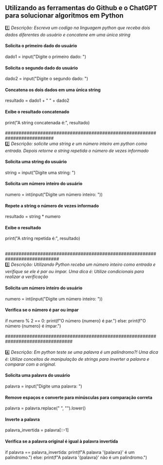 ## Utilizando as ferramentas do Github e o ChatGPT para solucionar algoritmos em Python
:one: _Descrição: Escreva um codigo na linguagem python que receba dois dados diferentes do usuário e concatene em uma única string_ <br>
#### Solicita o primeiro dado do usuário
dado1 = input("Digite o primeiro dado: ")

#### Solicita o segundo dado do usuário
dado2 = input("Digite o segundo dado: ")

#### Concatena os dois dados em uma única string
resultado = dado1 + " " + dado2

#### Exibe o resultado concatenado
print("A string concatenada é:", resultado) 
<br>
<br>
########################################################################## 
<br>
2️⃣ _Descrição: solicite uma string e um número inteiro em python  como entrada. Depois  retorne a string repetida o número de vezes informado_
#### Solicita uma string do usuário
string = input("Digite uma string: ")

#### Solicita um número inteiro do usuário
numero = int(input("Digite um número inteiro: "))

#### Repete a string o número de vezes informado
resultado = string * numero

#### Exibe o resultado
print("A string repetida é:", resultado)        
<br>
<br>
############################################################################
<br>
3️⃣ _Descrição: Utilizando Python receba um número inteiro como entrada e verifique se ele é par ou ímpar. Uma dica é: Utilize condicionais para realizar a verificação_
#### Solicita um número inteiro do usuário
numero = int(input("Digite um número inteiro: "))

#### Verifica se o número é par ou ímpar
if numero % 2 == 0:
    print(f"O número {numero} é par.")
else:
    print(f"O número {numero} é ímpar.")        
<br>
#################################################################################<br>
<br>
4️⃣ _Descrição: Em python teste se uma palavra é um palíndromo?! Uma dica é: Utilize conceitos de manipulação de strings para inverter a palavra e comparar com a original._
<br>
#### Solicita uma palavra do usuário
palavra = input("Digite uma palavra: ")

#### Remove espaços e converte para minúsculas para comparação correta   <br>
palavra = palavra.replace(" ", "").lower()

#### Inverte a palavra
palavra_invertida = palavra[::-1]

#### Verifica se a palavra original é igual à palavra invertida
if palavra == palavra_invertida:
    print(f"A palavra '{palavra}' é um palíndromo.")
else:
    print(f"A palavra '{palavra}' não é um palíndromo.")



 
